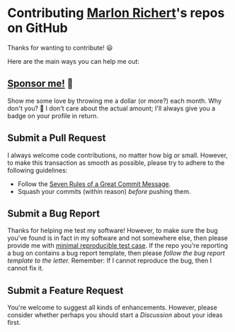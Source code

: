 # Contributing [Marlon Richert](https://github.com/marlonrichert)'s repos on GitHub

Thanks for wanting to contribute! 😃

Here are the main ways you can help me out:

## [Sponsor me!](https://github.com/sponsors/marlonrichert) 💝 
Show me some love by throwing me a dollar (or more?) each month. Why don't you? 🙂 I don't care about the actual amount; I'll always give you a badge on your profile in return.

## Submit a Pull Request
I always welcome code contributions, no matter how big or small. However, to make this transaction as smooth as possible, please try to adhere to the following guidelines:
  * Follow the [Seven Rules of a Great Commit Message](https://cbea.ms/git-commit/#seven-rules).
  * Squash your commits (within reason) _before_ pushing them.
  
## Submit a Bug Report
Thanks for helping me test my software! However, to make sure the bug you've found is in fact in my software and not somewhere else, then please provide me with [minimal reproducible test case](https://stackoverflow.com/help/minimal-reproducible-example). If the repo you're reporting a bug on contains a bug report template, then please *follow the bug report template to the letter.* Remember: If I cannot reproduce the bug, then I cannot fix it.

## Submit a Feature Request
You're welcome to suggest all kinds of enhancements. However, please consider whether perhaps you should start a *Discussion* about your ideas first. 
